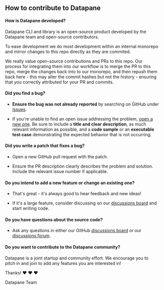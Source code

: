 ## How to contribute to Datapane

#### **How is Datapane developed?**

Datapane CLI and library is an open-source product developed by the Datapane team and open-source contributors.

To ease development we do most development within an internal monorepo and mirror changes to this repo directly as they are commited.

We really value open-source contributions and PRs to this repo. Our process for integrating them into our workflow is to merge the PR to this repo,
merge the changes back into to our monorepo, and then repush them back here - this may alter the commit hashes but not the history - ensuring that you correctly attributed for your PR and commits.

#### **Did you find a bug?**

- **Ensure the bug was not already reported** by searching on GitHub under [Issues](https://github.com/datapane/datapane/issues).

- If you're unable to find an open issue addressing the problem, [open a new one](https://github.com/datapane/datapane/issues/new). Be sure to include a **title and clear description**, as much relevant information as possible, and a **code sample** or an **executable test case** demonstrating the expected behavior that is not occurring.

#### **Did you write a patch that fixes a bug?**

- Open a new GitHub pull request with the patch.

- Ensure the PR description clearly describes the problem and solution. Include the relevant issue number if applicable.

#### **Do you intend to add a new feature or change an existing one?**

- That's great - it's always good to hear feedback and new ideas!

- If it's a large feature, consider discussing on our [discussions board](https://github.com/datapane/datapane/discussions) and start writing code.

#### **Do you have questions about the source code?**

- Ask any questions in either our GitHub [discussions board](https://github.com/datapane/datapane/discussions) or our [discussions forum](https://discuss.datapane.com/).

#### **Do you want to contribute to the Datapane community?**

Datapane is a joint startup and community effort. We encourage you to pitch in and join to add any features you are interested in!

Thanks! :heart: :heart: :heart:

Datapane Team
